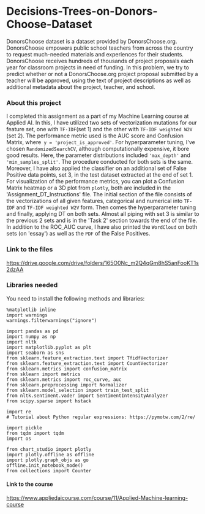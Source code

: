 # Decisions-Trees-on-Donors-Choose-Dataset

DonorsChoose dataset is a dataset provided by  DonorsChoose.org.  DonorsChoose empowers public school teachers from across the country to request much-needed materials and experiences for their students. DonorsChoose receives hundreds of thousands of project proposals each year for classroom projects in need of funding. In this problem, we try to predict whether or not a DonorsChoose.org project proposal submitted by a teacher will be approved, using the text of project descriptions as well as additional metadata about the project, teacher, and school.

### About this project

I completed this assignment as a part of my Machine Learning course at Applied AI. In this, I have utilized two sets of vectorization mutations for our feature set, one with ```TF-IDF```(set 1) and the other with ```TF-IDF weighted W2V``` (set 2). The performance metric used is the AUC score and Confusion Matrix, where``` y = 'project_is_approved'```. For hyperparameter tuning, I've chosen ```RandomizedSearchCV```, although computationally expensive, it bore good results. Here, the parameter distributions included ```'max_depth'``` and ```'min_samples_split'```. The procedure conducted for both sets is the same. Moreover, I have also applied the classifier on an additional set of False Positive data points, set 3, in the test dataset extracted at the end of set 1. For visualization of the performance metrics, you can plot a Confusion Matrix heatmap or a 3D plot from ```plotly```,  both are included in the 'Assignment_DT_Instructions' file. The initial section of the file consists of the vectorizations of all given features, categorical and numerical into ```TF-IDF``` and ```TF-IDF weighted W2V``` form. Then comes the hyperparameter tuning and finally, applying DT on both sets. Almost all piping with set 3 is similar to the previous 2 sets and is in the 'Task 2' section towards the end of the file. In addition to the ROC_AUC curve, I have also printed the ```WordCloud``` on both sets (on 'essay') as well as the ```PDF``` of the False Positives.
### Link to the files
https://drive.google.com/drive/folders/165O0Nc_m2Q4qGm8hS5anFooKT1s2dzAA

### Libraries needed
You need to install the following methods and libraries: 
```
%matplotlib inline
import warnings
warnings.filterwarnings("ignore")

import pandas as pd
import numpy as np
import nltk
import matplotlib.pyplot as plt
import seaborn as sns
from sklearn.feature_extraction.text import TfidfVectorizer
from sklearn.feature_extraction.text import CountVectorizer
from sklearn.metrics import confusion_matrix
from sklearn import metrics
from sklearn.metrics import roc_curve, auc
from sklearn.preprocessing import Normalizer
from sklearn.model_selection import train_test_split
from nltk.sentiment.vader import SentimentIntensityAnalyzer
from scipy.sparse import hstack

import re
# Tutorial about Python regular expressions: https://pymotw.com/2/re/

import pickle
from tqdm import tqdm
import os

from chart_studio import plotly
import plotly.offline as offline
import plotly.graph_objs as go
offline.init_notebook_mode()
from collections import Counter
```

#### Link to the course
https://www.appliedaicourse.com/course/11/Applied-Machine-learning-course 

